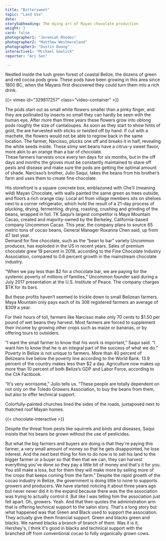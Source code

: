 ```yaml
---
title: "Bittersweet"
topic: "Land Use"
date:
storySubheading: The dying art of Mayan chocolate production
weight: 3
card: false
photographer1: "Jeremiah Rhodes"
photographer2: "Matthew Westmoreland"
photographer3: "Dustin Duong"
interactive1: "Michael Gawlick"
reporter: "Ari Sen"

---
```


Nestled inside the lush green forest of coastal Belize, the dozens of green and red cocoa pods grow.
These pods have been growing in this area since 1800 BC, when the Mayans first discovered they could turn them into a rich drink.

<div id="video-top"></div>
<!-- Economic story video goes here -->
{{< vimeo id="329817257" class="video-container" >}}

The pods start out as small white flowers smaller than a pinky finger, and they are pollinated by insects so small they can hardly be seen with the human eye. After more than three years these flowers grow into oblong pods roughly the size of cantaloupes. As soon as they start to show hints of gold, the are harvested with sticks or twisted off by hand. If cut with a machete, the flowers would not be able to regrow back in the same location. The farmer, Narcisso, plucks one off and breaks it in half, revealing the white seeds inside.  These slimy wet beans have a citrus-y sweet flavor, more akin to an orange than a bar of chocolate.  
These farmers harvests once every ten days for six months, but in the off days and months the groves must be constantly maintained to stave off pests and disease and make sure the pods are getting the optimal amount of shade.
Narcisso’s brother, Julio Saqui, takes the beans from his brother’s farm and uses them to create fine chocolate.

His storefront is a square concrete box, emblazoned with Che’il (meaning wild) Mayan Chocolate, with walls painted the same green as trees outside, and floors a rich orange clay. Local art from village members sits on shelves next to a corner refrigerator, which hold the result of a 21-day process of plucking, drying, fermenting, drying, roasting, crushing and grinding of the beans, wrapped in foil.
TK
Saqui’s  largest competitor is Maya Mountain Cacao, created and majority-owned by the Berkeley, California-based company Uncommon Cacao. This year, the company plans to source 65 metric tons of cocao beans, General Manager Roxanna Chen said, up from 47 last year.  
Demand for fine chocolate, such as the “bean to bar” variety Uncommon produces, has exploded in the US in recent years. Sales of premium chocolate grew 19 percent in 2018, according to the Fine Chocolate Industry Association, compared to 0.6 percent growth in the mainstream chocolate industry.

“When we pay less than $2 for a chocolate bar, we are paying for the systemic poverty of millions of families,” Uncommon founder said during a July 2017 presentation at the U.S. Institute of Peace. The company charges $TK for its bars.

But these profits haven’t seemed to trickle down to small Belizean farmers. Maya Mountain only pays each of its 308 registered farmers an average of $309 a year.

For their hours of toil, farmers like Narcisso make only 70 cents to $1.50 per pound of wet beans they harvest. Most farmers are forced to supplement their income by growing other crops such as maize or bananas, or by offering tours to outsiders.

“I want the small farmer to know that his work is important,” Saqui said. “I want him to know that he is an integral part of the success of what we do.”
Poverty in Belize is not unique to farmers. More than 40 percent of Belizeans live below the poverty line according to the World Bank. 13.9 percent of the country makes less than $2 a day.
Agriculture now makes up more than 10 percent of both Belize’s GDP and Labor Force, according to the CIA Factbook.

“It's very worrisome,” Julio tells us. “These people are totally dependent on not only on the Toledo Growers Association, to buy the beans from them, but also to offer technical support.

Colorfully-painted churches lined the sides of the roads, juxtaposed next to thatched roof Mayan homes.

<div class="interactive-section dark">
{{< chocolate-interactive >}}
</div>

Despite the threat from pests like squirrels and birds and diseases, Saqui insists that his beans be grown without the use of pesticides.


But what the big farmers and buyers are doing is that they're paying this farmer, a very small amount of money so that he gets disappointed, he lose interest. And the next best thing for him to do now is to sell his land to the bigger farmer or a buyer so that then that we can, they can harvest everything you've done so they pay a little bit of money and that's it for you. You still make a loss, but for them they will make more by selling more of the crops that keeps coming from the farm.”
Despite the rapid growth of the cocao industry in Belize, the government is doing little to none to supports growers and producers.
We have started noticing it about three years ago but never never did it in the expand because there was the the association was trying to actually control it. But like I was telling him the association just fell apart. Oh, growers. Yeah. And that then quotes the administration arm that is offering technical support to the salon story. That's a long story but what happened was that Green and Black used to support the association. They actually give them financial support. Green and blacks green and blacks. We named blacks a branch of branch of them. Was it is it, Hershey's, I think it's good in blacks and technical support with the branched off from conventional cocao to fully organically grown cows.
